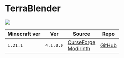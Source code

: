 # TerraBlender

![](https://cdn.modrinth.com/data/kkmrDlKT/images/43d5fa44d31368b5fb4ae76b51d5231879c6a510.png)

| Minecraft ver | Ver       | Source                                                                                                                              | Repo                                                  |
| ------------- | --------- | ----------------------------------------------------------------------------------------------------------------------------------- | ----------------------------------------------------- |
| `1.21.1`      | `4.1.0.0` | [CurseForge](https://www.curseforge.com/minecraft/mc-mods/terrablender-neoforge)<br>[Modirinth](https://modrinth.com/mod/terrablender) | [GitHub](https://github.com/Glitchfiend/TerraBlender) |

